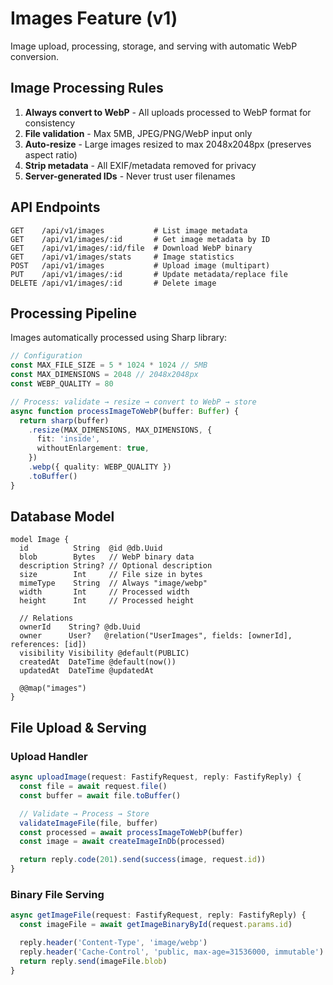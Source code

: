 # Images Feature (v1)

Image upload, processing, storage, and serving with automatic WebP conversion.

## Image Processing Rules

1. **Always convert to WebP** - All uploads processed to WebP format for
   consistency
2. **File validation** - Max 5MB, JPEG/PNG/WebP input only
3. **Auto-resize** - Large images resized to max 2048x2048px (preserves aspect
   ratio)
4. **Strip metadata** - All EXIF/metadata removed for privacy
5. **Server-generated IDs** - Never trust user filenames

## API Endpoints

```http
GET    /api/v1/images           # List image metadata
GET    /api/v1/images/:id       # Get image metadata by ID
GET    /api/v1/images/:id/file  # Download WebP binary
GET    /api/v1/images/stats     # Image statistics
POST   /api/v1/images           # Upload image (multipart)
PUT    /api/v1/images/:id       # Update metadata/replace file
DELETE /api/v1/images/:id       # Delete image
```

## Processing Pipeline

Images automatically processed using Sharp library:

```ts
// Configuration
const MAX_FILE_SIZE = 5 * 1024 * 1024 // 5MB
const MAX_DIMENSIONS = 2048 // 2048x2048px
const WEBP_QUALITY = 80

// Process: validate → resize → convert to WebP → store
async function processImageToWebP(buffer: Buffer) {
  return sharp(buffer)
    .resize(MAX_DIMENSIONS, MAX_DIMENSIONS, {
      fit: 'inside',
      withoutEnlargement: true,
    })
    .webp({ quality: WEBP_QUALITY })
    .toBuffer()
}
```

## Database Model

```prisma
model Image {
  id          String  @id @db.Uuid
  blob        Bytes   // WebP binary data
  description String? // Optional description
  size        Int     // File size in bytes
  mimeType    String  // Always "image/webp"
  width       Int     // Processed width
  height      Int     // Processed height

  // Relations
  ownerId    String? @db.Uuid
  owner      User?   @relation("UserImages", fields: [ownerId], references: [id])
  visibility Visibility @default(PUBLIC)
  createdAt  DateTime @default(now())
  updatedAt  DateTime @updatedAt

  @@map("images")
}
```

## File Upload & Serving

### Upload Handler

```ts
async uploadImage(request: FastifyRequest, reply: FastifyReply) {
  const file = await request.file()
  const buffer = await file.toBuffer()

  // Validate → Process → Store
  validateImageFile(file, buffer)
  const processed = await processImageToWebP(buffer)
  const image = await createImageInDb(processed)

  return reply.code(201).send(success(image, request.id))
}
```

### Binary File Serving

```ts
async getImageFile(request: FastifyRequest, reply: FastifyReply) {
  const imageFile = await getImageBinaryById(request.params.id)

  reply.header('Content-Type', 'image/webp')
  reply.header('Cache-Control', 'public, max-age=31536000, immutable')
  return reply.send(imageFile.blob)
}
```
